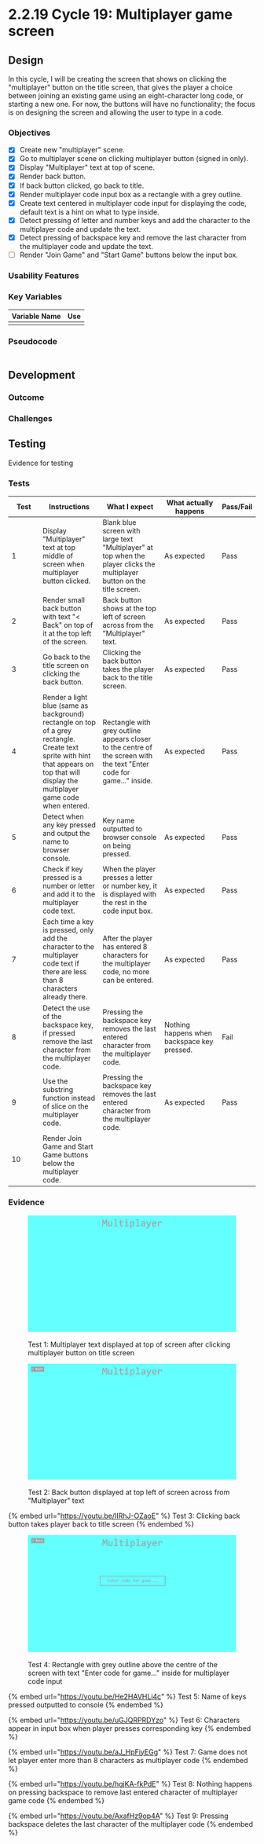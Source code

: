 # 2.2.19 Cycle 19: Multiplayer game screen

## Design

In this cycle, I will be creating the screen that shows on clicking the "multiplayer" button on the title screen, that gives the player a choice between joining an existing game using an eight-character long code, or starting a new one. For now, the buttons will have no functionality; the focus is on designing the screen and allowing the user to type in a code.

### Objectives

* [x] Create new "multiplayer" scene.
* [x] Go to multiplayer scene on clicking multiplayer button (signed in only).
* [x] Display "Multiplayer" text at top of scene.
* [x] Render back button.
* [x] If back button clicked, go back to title.
* [x] Render multiplayer code input box as a rectangle with a grey outline.
* [x] Create text centered in multiplayer code input for displaying the code, default text is a hint on what to type inside.
* [x] Detect pressing of letter and number keys and add the character to the multiplayer code and update the text.
* [x] Detect pressing of backspace key and remove the last character from the multiplayer code and update the text.
* [ ] Render "Join Game" and "Start Game" buttons below the input box.

### Usability Features

### Key Variables

| Variable Name | Use |
| ------------- | --- |
|               |     |

### Pseudocode

```
```

## Development

### Outcome



### Challenges



## Testing

Evidence for testing

### Tests

<table><thead><tr><th width="95">Test</th><th width="158">Instructions</th><th width="171">What I expect</th><th width="174">What actually happens</th><th>Pass/Fail</th></tr></thead><tbody><tr><td>1</td><td>Display "Multiplayer" text at top middle of screen when multiplayer button clicked.</td><td>Blank blue screen with large text "Multiplayer" at top when the player clicks the multiplayer button on the title screen.</td><td>As expected</td><td>Pass</td></tr><tr><td>2</td><td>Render small back button with text "&#x3C; Back" on top of it at the top left of the screen.</td><td>Back button shows at the top left of screen across from the "Multiplayer" text.</td><td>As expected</td><td>Pass</td></tr><tr><td>3</td><td>Go back to the title screen on clicking the back button.</td><td>Clicking the back button takes the player back to the title screen.</td><td>As expected</td><td>Pass</td></tr><tr><td>4</td><td>Render a light blue (same as background) rectangle on top of a grey rectangle. Create text sprite with hint that appears on top that will display the multiplayer game code when entered.</td><td>Rectangle with grey outline appears closer to the centre of the screen with the text "Enter code for game..." inside.</td><td>As expected</td><td>Pass</td></tr><tr><td>5</td><td>Detect when any key pressed and output the name to browser console.</td><td>Key name outputted to browser console on being pressed.</td><td>As expected</td><td>Pass</td></tr><tr><td>6</td><td>Check if key pressed is a number or letter and add it to the multiplayer code text.</td><td>When the player presses a letter or number key, it is displayed with the rest in the code input box.</td><td>As expected</td><td>Pass</td></tr><tr><td>7</td><td>Each time a key is pressed, only add the character to the multiplayer code text if there are less than 8 characters already there.</td><td>After the player has entered 8 characters for the multiplayer code, no more can be entered.</td><td>As expected</td><td>Pass</td></tr><tr><td>8</td><td>Detect the use of the backspace key, if pressed remove the last character from the multiplayer code.</td><td>Pressing the backspace key removes the last entered character from the multiplayer code.</td><td>Nothing happens when backspace key pressed.</td><td>Fail</td></tr><tr><td>9</td><td>Use the substring function instead of slice on the multiplayer code.</td><td>Pressing the backspace key removes the last entered character from the multiplayer code.</td><td>As expected</td><td>Pass</td></tr><tr><td>10</td><td>Render Join Game and Start Game buttons below the multiplayer code.</td><td></td><td></td><td></td></tr></tbody></table>

### Evidence

<figure><img src="../.gitbook/assets/image (29).png" alt=""><figcaption><p>Test 1: Multiplayer text displayed at top of screen after clicking multiplayer button on title screen</p></figcaption></figure>

<figure><img src="../.gitbook/assets/image (30).png" alt=""><figcaption><p>Test 2: Back button displayed at top left of screen across from "Multiplayer" text</p></figcaption></figure>

{% embed url="https://youtu.be/IIRhJ-OZaoE" %}
Test 3: Clicking back button takes player back to title screen
{% endembed %}

<figure><img src="../.gitbook/assets/image (31).png" alt=""><figcaption><p>Test 4: Rectangle with grey outline above the centre of the screen with text "Enter code for game..." inside for multiplayer code input</p></figcaption></figure>

{% embed url="https://youtu.be/He2HAVHLi4c" %}
Test 5: Name of keys pressed outputted to console
{% endembed %}

{% embed url="https://youtu.be/uGJQRPRDYzo" %}
Test 6: Characters appear in input box when player presses corresponding key
{% endembed %}

{% embed url="https://youtu.be/aJ_HpFiyEGg" %}
Test 7: Game does not let player enter more than 8 characters as multiplayer code
{% endembed %}

{% embed url="https://youtu.be/hgjKA-fkPdE" %}
Test 8: Nothing happens on pressing backspace to remove last entered character of multiplayer game code
{% endembed %}

{% embed url="https://youtu.be/AxafHz9op4A" %}
Test 9: Pressing backspace deletes the last character of the multiplayer code
{% endembed %}
